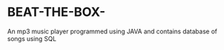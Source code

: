 # BEAT-THE-BOX-

An mp3 music player programmed using JAVA and contains database of songs using SQL
